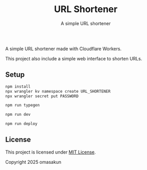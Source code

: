 <br>
<div align="center">
  <h1>URL Shortener</h1>
  <p>A simple URL shortener</p>
</div>
<br>
<br>

A simple URL shortener made with Cloudflare Workers.

This project also include a simple web interface to shorten URLs.

## Setup

```bash
npm install
npx wrangler kv namespace create URL_SHORTENER
npx wrangler secret put PASSWORD

npm run typegen

npm run dev

npm run deploy
```


## License

This project is licensed under [MIT License](LICENSE).

Copyright 2025 omasakun
